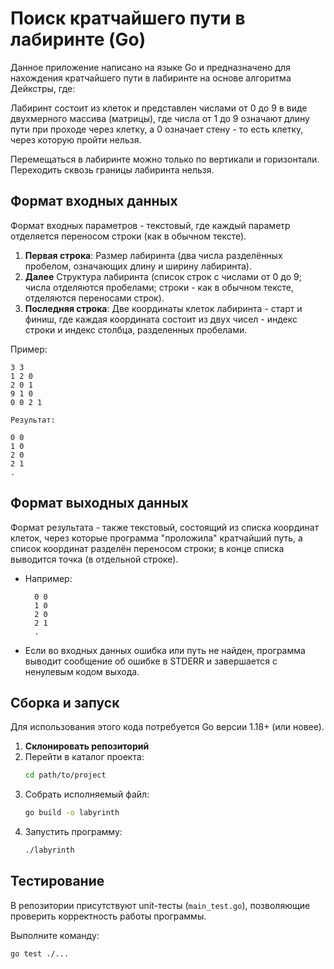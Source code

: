 # Поиск кратчайшего пути в лабиринте (Go)

Данное приложение написано на языке Go и предназначено для нахождения кратчайшего пути в лабиринте на основе алгоритма Дейкстры, где:


Лабиринт состоит из клеток и представлен числами от 0 до 9 в виде двухмерного массива (матрицы), где числа от 1 до 9 означают длину пути при проходе через клетку, а 0 означает стену - то есть клетку, через которую пройти нельзя.

Перемещаться в лабиринте можно только по вертикали и горизонтали. Переходить сквозь границы лабиринта нельзя.
## Формат входных данных

Формат входных параметров - текстовый, где каждый параметр отделяется переносом строки (как в обычном тексте).

1. **Первая строка**: Размер лабиринта (два числа разделённых пробелом, означающих длину и ширину лабиринта).
2. **Далее** Структура лабиринта (список строк с числами от 0 до 9; числа отделяются пробелами; строки - как в обычном тексте, отделяются переносами строк).
3. **Последняя строка**: Две координаты клеток лабиринта - старт и финиш, где каждая координата состоит из двух чисел - индекс строки и индекс столбца, разделенных пробелами.

Пример:

    3 3
    1 2 0
    2 0 1
    9 1 0
    0 0 2 1

    Результат:
    
    0 0
    1 0 
    2 0
    2 1
    .


## Формат выходных данных


Формат результата - также текстовый, состоящий из списка координат клеток, через которые программа "проложила" кратчайший путь, а список координат разделён переносом строки; в конце списка выводится точка (в отдельной строке).
    
- Например:
      
        0 0
        1 0
        2 0
        2 1
        .
- Если во входных данных ошибка или путь не найден, программа выводит сообщение об ошибке в STDERR и завершается с ненулевым кодом выхода.

## Сборка и запуск

Для использования этого кода потребуется Go версии 1.18+ (или новее).

1. **Склонировать репозиторий**
2. Перейти в каталог проекта:
   ```bash
   cd path/to/project
3. Собрать исполняемый файл:
    ```bash
    go build -o labyrinth
4. Запустить программу:
    ```bash
    ./labyrinth

## Тестирование

В репозитории присутствуют unit-тесты (`main_test.go`), позволяющие проверить корректность работы программы.

Выполните команду:
   ```bash
   go test ./...
